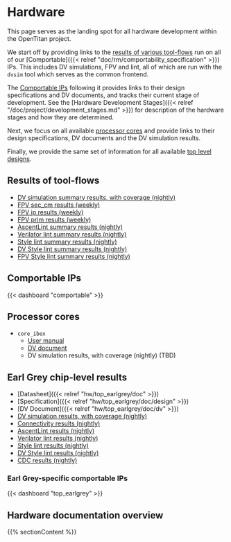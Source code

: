 # Hardware

This page serves as the landing spot for all hardware development within the OpenTitan project.

We start off by providing links to the [results of various tool-flows](#results-of-toolflows) run on all of our [Comportable]({{< relref "doc/rm/comportability_specification" >}}) IPs.
This includes DV simulations, FPV and lint, all of which are run with the `dvsim` tool which serves as the common frontend.

The [Comportable IPs](#comportable-ips) following it provides links to their design specifications and DV documents, and tracks their current stage of development.
See the [Hardware Development Stages]({{< relref "/doc/project/development_stages.md" >}}) for description of the hardware stages and how they are determined.

Next, we focus on all available [processor cores](#processor-cores) and provide links to their design specifications, DV documents and the DV simulation results.

Finally, we provide the same set of information for all available [top level designs](#top-level-designs).

## Results of tool-flows

* [DV simulation summary results, with coverage (nightly)](https://reports.opentitan.org/hw/top_earlgrey/dv/summary/latest/report.html)
* [FPV sec_cm results (weekly)](https://reports.opentitan.org/hw/top_earlgrey/formal/sec_cm/summary/latest/report.html)
* [FPV ip results (weekly)](https://reports.opentitan.org/hw/top_earlgrey/formal/ip/summary/latest/report.html)
* [FPV prim results (weekly)](https://reports.opentitan.org/hw/top_earlgrey/formal/prim/summary/latest/report.html)
* [AscentLint summary results (nightly)](https://reports.opentitan.org/hw/top_earlgrey/lint/ascentlint/summary/latest/report.html)
* [Verilator lint summary results (nightly)](https://reports.opentitan.org/hw/top_earlgrey/lint/verilator/summary/latest/report.html)
* [Style lint summary results (nightly)](https://reports.opentitan.org/hw/top_earlgrey/lint/veriblelint/summary/latest/report.html)
* [DV Style lint summary results (nightly)](https://reports.opentitan.org/hw/top_earlgrey/dv/lint/veriblelint/summary/latest/report.html)
* [FPV Style lint summary results (nightly)](https://reports.opentitan.org/hw/top_earlgrey/fpv/lint/veriblelint/summary/latest/report.html)

## Comportable IPs

{{< dashboard "comportable" >}}

## Processor cores

* `core_ibex`
  * [User manual](https://ibex-core.readthedocs.io/en/latest)
  * [DV document](https://ibex-core.readthedocs.io/en/latest/03_reference/verification.html)
  * DV simulation results, with coverage (nightly) (TBD)

## Earl Grey chip-level results

* [Datasheet]({{< relref "hw/top_earlgrey/doc" >}})
* [Specification]({{< relref "hw/top_earlgrey/doc/design" >}})
* [DV Document]({{< relref "hw/top_earlgrey/doc/dv" >}})
* [DV simulation results, with coverage (nightly)](https://reports.opentitan.org/hw/top_earlgrey/dv/latest/report.html)
* [Connectivity results (nightly)](https://reports.opentitan.org/hw/top_earlgrey/conn/jaspergold/latest/report.html)
* [AscentLint results (nightly)](https://reports.opentitan.org/hw/top_earlgrey/lint/ascentlint/latest/report.html)
* [Verilator lint results (nightly)](https://reports.opentitan.org/hw/top_earlgrey/lint/verilator/latest/report.html)
* [Style lint results (nightly)](https://reports.opentitan.org/hw/top_earlgrey/lint/veriblelint/latest/report.html)
* [DV Style lint results (nightly)](https://reports.opentitan.org/hw/top_earlgrey/dv/lint/veriblelint/latest/report.html)
* [CDC results (nightly)](https://reports.opentitan.org/hw/top_earlgrey/cdc/latest/report.html)

### Earl Grey-specific comportable IPs

{{< dashboard "top_earlgrey" >}}

## Hardware documentation overview

{{% sectionContent %}}
